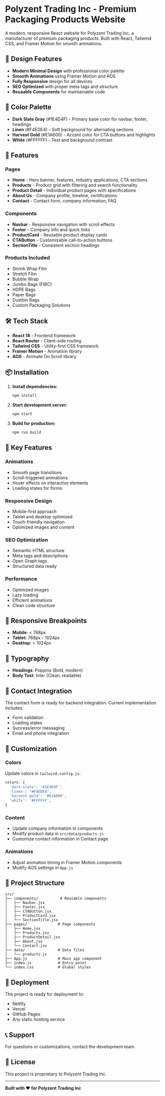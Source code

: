 # Polyzent Trading Inc - Premium Packaging Products Website

A modern, responsive React website for Polyzent Trading Inc, a manufacturer of premium packaging products. Built with React, Tailwind CSS, and Framer Motion for smooth animations.

## 🎨 Design Features

- **Modern Minimal Design** with professional color palette
- **Smooth Animations** using Framer Motion and AOS
- **Fully Responsive** design for all devices
- **SEO Optimized** with proper meta tags and structure
- **Reusable Components** for maintainable code

## 🎨 Color Palette

- **Dark Slate Gray** (#1E4D4F) - Primary base color for navbar, footer, headings
- **Linen** (#F4EDE4) - Soft background for alternating sections
- **Harvest Gold** (#E1A600) - Accent color for CTA buttons and highlights
- **White** (#FFFFFF) - Text and background contrast

## 🚀 Features

### Pages
- **Home** - Hero banner, features, industry applications, CTA sections
- **Products** - Product grid with filtering and search functionality
- **Product Detail** - Individual product pages with specifications
- **About Us** - Company profile, timeline, certifications
- **Contact** - Contact form, company information, FAQ

### Components
- **Navbar** - Responsive navigation with scroll effects
- **Footer** - Company info and quick links
- **ProductCard** - Reusable product display cards
- **CTAButton** - Customizable call-to-action buttons
- **SectionTitle** - Consistent section headings

### Products Included
- Shrink Wrap Film
- Stretch Film
- Bubble Wrap
- Jumbo Bags (FIBC)
- HDPE Bags
- Paper Bags
- Dustbin Bags
- Custom Packaging Solutions

## 🛠️ Tech Stack

- **React 18** - Frontend framework
- **React Router** - Client-side routing
- **Tailwind CSS** - Utility-first CSS framework
- **Framer Motion** - Animation library
- **AOS** - Animate On Scroll library

## 📦 Installation

1. **Install dependencies:**
   ```bash
   npm install
   ```

2. **Start development server:**
   ```bash
   npm start
   ```

3. **Build for production:**
   ```bash
   npm run build
   ```

## 🎯 Key Features

### Animations
- Smooth page transitions
- Scroll-triggered animations
- Hover effects on interactive elements
- Loading states for forms

### Responsive Design
- Mobile-first approach
- Tablet and desktop optimized
- Touch-friendly navigation
- Optimized images and content

### SEO Optimization
- Semantic HTML structure
- Meta tags and descriptions
- Open Graph tags
- Structured data ready

### Performance
- Optimized images
- Lazy loading
- Efficient animations
- Clean code structure

## 📱 Responsive Breakpoints

- **Mobile**: < 768px
- **Tablet**: 768px - 1024px
- **Desktop**: > 1024px

## 🎨 Typography

- **Headings**: Poppins (Bold, modern)
- **Body Text**: Inter (Clean, readable)

## 📧 Contact Integration

The contact form is ready for backend integration. Current implementation includes:
- Form validation
- Loading states
- Success/error messaging
- Email and phone integration

## 🔧 Customization

### Colors
Update colors in `tailwind.config.js`:
```javascript
colors: {
  'dark-slate': '#1E4D4F',
  'linen': '#F4EDE4',
  'harvest-gold': '#E1A600',
  'white': '#FFFFFF',
}
```

### Content
- Update company information in components
- Modify product data in `src/data/products.js`
- Customize contact information in Contact page

### Animations
- Adjust animation timing in Framer Motion components
- Modify AOS settings in `App.js`

## 📄 Project Structure

```
src/
├── components/          # Reusable components
│   ├── Navbar.jsx
│   ├── Footer.jsx
│   ├── CTAButton.jsx
│   ├── ProductCard.jsx
│   └── SectionTitle.jsx
├── pages/              # Page components
│   ├── Home.jsx
│   ├── Products.jsx
│   ├── ProductDetail.jsx
│   ├── About.jsx
│   └── Contact.jsx
├── data/               # Data files
│   └── products.js
├── App.js              # Main app component
├── index.js            # Entry point
└── index.css           # Global styles
```

## 🚀 Deployment

The project is ready for deployment to:
- Netlify
- Vercel
- GitHub Pages
- Any static hosting service

## 📞 Support

For questions or customizations, contact the development team.

## 📝 License

This project is proprietary to Polyzent Trading Inc.

---

**Built with ❤️ for Polyzent Trading Inc**